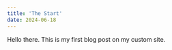 ```yaml
---
title: 'The Start'
date: 2024-06-18
---
```


Hello there. This is my first blog post on my custom site.

